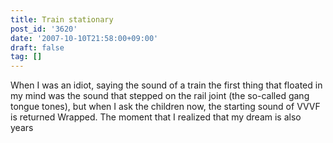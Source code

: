 ```yaml
---
title: Train stationary
post_id: '3620'
date: '2007-10-10T21:58:00+09:00'
draft: false
tag: []
---
```


When I was an idiot, saying the sound of a train the first thing that floated in my mind was the sound that stepped on the rail joint (the so-called gang tongue tones), but when I ask the children now, the starting sound of VVVF is returned Wrapped. The moment that I realized that my dream is also years